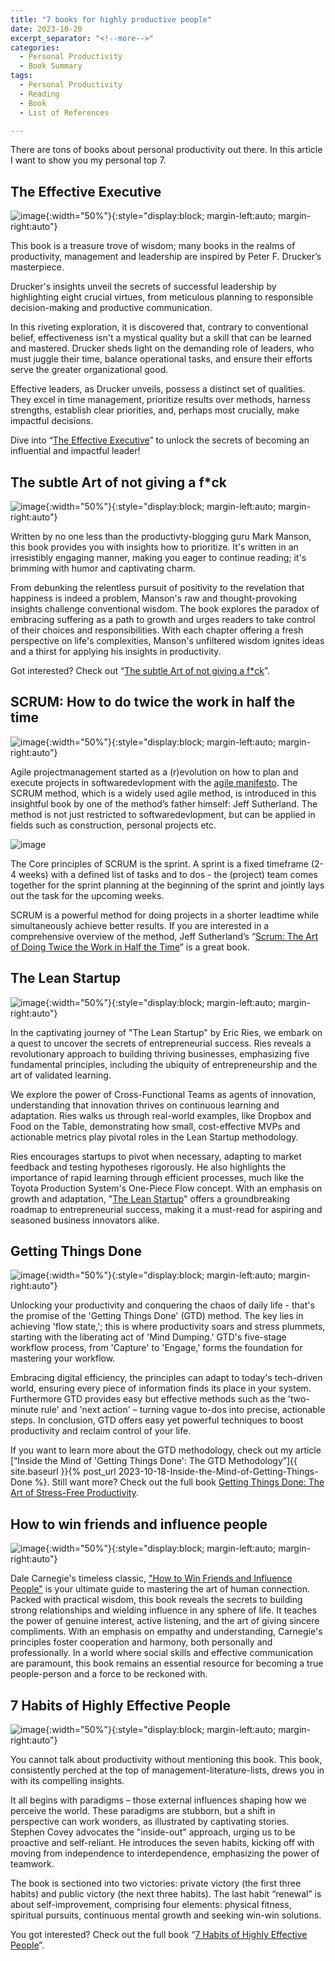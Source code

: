 ```yaml
---
title: "7 books for highly productive people"
date: 2023-10-20
excerpt_separator: "<!--more-->"
categories:
  - Personal Productivity
  - Book Summary
tags:
  - Personal Productivity
  - Reading
  - Book
  - List of References

---
```


There are tons of books about personal productivity out there. In this article I want to show you my personal top 7.

## The Effective Executive

![image](/assets/images/book_cover_the_effective_executive.jpg){:width="50%"}{:style="display:block; margin-left:auto; margin-right:auto"}

This book is a treasure trove of wisdom; many books in the realms of productivity, management and leadership are inspired by Peter F. Drucker’s masterpiece.

Drucker's insights unveil the secrets of successful leadership by highlighting eight crucial virtues, from meticulous planning to responsible decision-making and productive communication.

In this riveting exploration, it is discovered that, contrary to conventional belief, effectiveness isn't a mystical quality but a skill that can be learned and mastered. Drucker sheds light on the demanding role of leaders, who must juggle their time, balance operational tasks, and ensure their efforts serve the greater organizational good.

Effective leaders, as Drucker unveils, possess a distinct set of qualities. They excel in time management, prioritize results over methods, harness strengths, establish clear priorities, and, perhaps most crucially, make impactful decisions.

Dive into “[The Effective Executive](https://amzn.to/47g84Tx)” to unlock the secrets of becoming an influential and impactful leader!

## The subtle Art of not giving a f*ck

![image](/assets/images/book_cover_the_subtle_art.jpg){:width="50%"}{:style="display:block; margin-left:auto; margin-right:auto"}

Written by no one less than the productivty-blogging guru Mark Manson, this book provides you with insights how to prioritize. It's written in an irresistibly engaging manner, making you eager to continue reading; it's brimming with humor and captivating charm.

From debunking the relentless pursuit of positivity to the revelation that happiness is indeed a problem, Manson's raw and thought-provoking insights challenge conventional wisdom. The book explores the paradox of embracing suffering as a path to growth and urges readers to take control of their choices and responsibilities. With each chapter offering a fresh perspective on life's complexities, Manson's unfiltered wisdom ignites ideas and a thirst for applying his insights in productivity.

Got interested? Check out “[The subtle Art of not giving a f*ck](https://amzn.to/46BoPIR)”.

## SCRUM: How to do twice the work in half the time

![image](/assets/images/book_cover_scrum.jpg){:width="50%"}{:style="display:block; margin-left:auto; margin-right:auto"}

Agile projectmanagement started as a (r)evolution on how to plan and execute projects in softwaredevlopment with the [agile manifesto](https://agilemanifesto.org/). The SCRUM method, which is a widely used agile method, is introduced in this insightful book by one of the method’s father himself: Jeff Sutherland. The method is not just restricted to softwaredevlopment, but can be applied in fields such as construction, personal projects etc.

![image](/assets/images/SCRUM_Process.jpg)

The Core principles of SCRUM is the sprint. A sprint is a fixed timeframe (2-4 weeks) with a defined list of tasks and to dos - the (project) team comes together for the sprint planning at the beginning of the sprint and jointly lays out the task for the upcoming weeks.

SCRUM is a powerful method for doing projects in a shorter leadtime while simultaneously achieve better results. If you are interested in a comprehensive overview of the method, Jeff Sutherland’s “[Scrum: The Art of Doing Twice the Work in Half the Time](https://amzn.to/46J8WQI)” is a great book.


## The Lean Startup

![image](/assets/images/book_cover_the_lean_startup.jpg){:width="50%"}{:style="display:block; margin-left:auto; margin-right:auto"}

In the captivating journey of "The Lean Startup" by Eric Ries, we embark on a quest to uncover the secrets of entrepreneurial success. Ries reveals a revolutionary approach to building thriving businesses, emphasizing five fundamental principles, including the ubiquity of entrepreneurship and the art of validated learning.

We explore the power of Cross-Functional Teams as agents of innovation, understanding that innovation thrives on continuous learning and adaptation. Ries walks us through real-world examples, like Dropbox and Food on the Table, demonstrating how small, cost-effective MVPs and actionable metrics play pivotal roles in the Lean Startup methodology.

Ries encourages startups to pivot when necessary, adapting to market feedback and testing hypotheses rigorously. He also highlights the importance of rapid learning through efficient processes, much like the Toyota Production System's One-Piece Flow concept. With an emphasis on growth and adaptation, "[The Lean Startup](https://amzn.to/3Mal2tB)" offers a groundbreaking roadmap to entrepreneurial success, making it a must-read for aspiring and seasoned business innovators alike.


## Getting Things Done

![image](/assets/images/book_cover_getting_things_done.jpg){:width="50%"}{:style="display:block; margin-left:auto; margin-right:auto"}

Unlocking your productivity and conquering the chaos of daily life - that's the promise of the 'Getting Things Done' (GTD) method. The key lies in achieving 'flow state,'; this is where productivity soars and stress plummets, starting with the liberating act of 'Mind Dumping.' GTD's five-stage workflow process, from 'Capture' to 'Engage,' forms the foundation for mastering your workflow.

Embracing digital efficiency, the principles can adapt to today's tech-driven world, ensuring every piece of information finds its place in your system. Furthermore GTD provides easy but effective methods such as the 'two-minute rule' and 'next action' – turning vague to-dos into precise, actionable steps. In conclusion, GTD offers easy yet powerful techniques to boost productivity and reclaim control of your life.

If you want to learn more about the GTD methodology, check out my article [“Inside the Mind of 'Getting Things Done': The GTD Methodology”]{{ site.baseurl }}{% post_url 2023-10-18-Inside-the-Mind-of-Getting-Things-Done %}. Still want more? Check out the full book [Getting Things Done: The Art of Stress-Free Productivity](https://amzn.to/3tM3NbC).

## How to win friends and influence people

![image](/assets/images/book_cover_how_to_win_friends.jpg){:width="50%"}{:style="display:block; margin-left:auto; margin-right:auto"}

Dale Carnegie's timeless classic, ["How to Win Friends and Influence People"](https://amzn.to/46WyKZ5) is your ultimate guide to mastering the art of human connection. Packed with practical wisdom, this book reveals the secrets to building strong relationships and wielding influence in any sphere of life. It teaches the power of genuine interest, active listening, and the art of giving sincere compliments. With an emphasis on empathy and understanding, Carnegie's principles foster cooperation and harmony, both personally and professionally. In a world where social skills and effective communication are paramount, this book remains an essential resource for becoming a true people-person and a force to be reckoned with.

## 7 Habits of Highly Effective People

![image](/assets/images/book_cover_7_habits.jpg){:width="50%"}{:style="display:block; margin-left:auto; margin-right:auto"}

You cannot talk about productivity without mentioning this book. This book, consistently perched at the top of management-literature-lists, drews you in with its compelling insights.

It all begins with paradigms – those external influences shaping how we perceive the world. These paradigms are stubborn, but a shift in perspective can work wonders, as illustrated by captivating stories. Stephen Covey advocates the "inside-out" approach, urging us to be proactive and self-reliant. He introduces the seven habits, kicking off with moving from independence to interdependence, emphasizing the power of teamwork.

The book is sectioned into two victories: private victory (the first three habits) and public victory (the next three habits). The last habit “renewal” is about self-improvement, comprising four elements: physical fitness, spiritual pursuits, continuous mental growth and seeking win-win solutions.

You got interested? Check out the full book “[7 Habits of Highly Effective People](https://amzn.to/45DhUh0)”.
